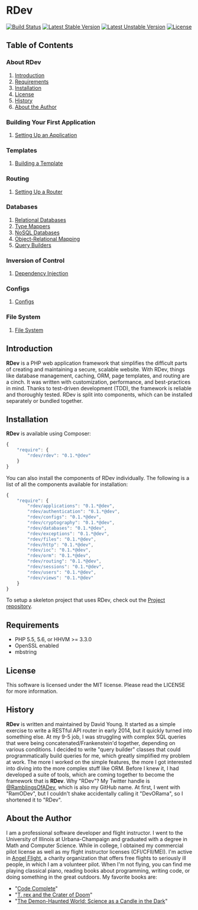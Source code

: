 # RDev
[![Build Status](https://travis-ci.org/ramblingsofadev/RDev.svg?branch=master)](https://travis-ci.org/ramblingsofadev/RDev)
[![Latest Stable Version](https://poser.pugx.org/rdev/rdev/v/stable.svg)](https://packagist.org/packages/rdev/rdev)
[![Latest Unstable Version](https://poser.pugx.org/rdev/rdev/v/unstable.svg)](https://packagist.org/packages/rdev/rdev)
[![License](https://poser.pugx.org/rdev/rdev/license.svg)](https://packagist.org/packages/rdev/rdev)
## Table of Contents
### About RDev
1. [Introduction](#introduction)
2. [Requirements](#requirements)
3. [Installation](#installation)
4. [License](#license)
5. [History](#history)
6. [About the Author](#about-the-author)

### Building Your First Application
1. [Setting Up an Application](/app/rdev/applications)

### Templates
1. [Building a Template](/app/rdev/views)

### Routing
1. [Setting Up a Router](/app/rdev/routing)

### Databases
1. [Relational Databases](/app/rdev/databases/sql)
  1. [Type Mappers](/app/rdev/databases/sql/providers)
2. [NoSQL Databases](/app/rdev/databases/nosql)
3. [Object-Relational Mapping](/app/rdev/orm)
4. [Query Builders](/app/rdev/databases/sql/querybuilders)

### Inversion of Control
1. [Dependency Injection](/app/rdev/ioc)

### Configs
1. [Configs](/app/rdev/configs)

### File System
1. [File System](/app/rdev/files)

## Introduction
**RDev** is a PHP web application framework that simplifies the difficult parts of creating and maintaining a secure, scalable website.  With RDev, things like database management, caching, ORM, page templates, and routing are a cinch.  It was written with customization, performance, and best-practices in mind.  Thanks to test-driven development (TDD), the framework is reliable and thoroughly tested. RDev is split into components, which can be installed separately or bundled together.

## Installation
**RDev** is available using Composer:
```javascript
{
    "require": {
        "rdev/rdev": "0.1.*@dev"
    }
}
```

You can also install the components of RDev individually.  The following is a list of all the components available for installation:
```javascript
{
    "require": {
        "rdev/applications": "0.1.*@dev",
        "rdev/authentication": "0.1.*@dev",
        "rdev/configs": "0.1.*@dev",
        "rdev/cryptography": "0.1.*@dev",
        "rdev/databases": "0.1.*@dev",
        "rdev/exceptions": "0.1.*@dev",
        "rdev/files": "0.1.*@dev",
        "rdev/http": "0.1.*@dev",
        "rdev/ioc": "0.1.*@dev",
        "rdev/orm": "0.1.*@dev",
        "rdev/routing": "0.1.*@dev",
        "rdev/sessions": "0.1.*@dev",
        "rdev/users": "0.1.*@dev",
        "rdev/views": "0.1.*@dev"
    }
}
```

To setup a skeleton project that uses RDev, check out the [Project repository](https://github.com/ramblingsofadev/Project).

## Requirements
* PHP 5.5, 5.6, or HHVM >= 3.3.0
* OpenSSL enabled
* mbstring

## License
This software is licensed under the MIT license.  Please read the LICENSE for more information.

## History
**RDev** is written and maintained by David Young.  It started as a simple exercise to write a RESTful API router in early 2014, but it quickly turned into something else.  At my 9-5 job, I was struggling with complex SQL queries that were being concatenated/Frankenstein'd together, depending on various conditions.  I decided to write "query builder" classes that could programmatically build queries for me, which greatly simplified my problem at work.  The more I worked on the simple features, the more I got interested into diving into the more complex stuff like ORM.  Before I knew it, I had developed a suite of tools, which are coming together to become the framework that is **RDev**.  Why "RDev"?  My Twitter handle is [@RamblingsOfADev](https://www.twitter.com/ramblingsofadev), which is also my GitHub name.  At first, I went with "RamODev", but I couldn't shake accidentally calling it "DevORama", so I shortened it to "RDev".

## About the Author
I am a professional software developer and flight instructor.  I went to the University of Illinois at Urbana-Champaign and graduated with a degree in Math and Computer Science.  While in college, I obtained my commercial pilot license as well as my flight instructor licenses (CFI/CFII/MEI).  I'm active in [Angel Flight](http://angelflightcentral.org/), a charity organization that offers free flights to seriously ill people, in which I am a volunteer pilot.  When I'm not flying, you can find me playing classical piano, reading books about programming, writing code, or doing something in the great outdoors. My favorite books are:
* "[Code Complete](http://www.amazon.com/Code-Complete-Practical-Handbook-Construction/dp/0735619670)"
* "[T. rex and the Crater of Doom](http://www.amazon.com/Crater-Doom-Princeton-Science-Library/dp/0691131031)"
* "[The Demon-Haunted World: Science as a Candle in the Dark](http://www.amazon.com/The-Demon-Haunted-World-Science-Candle/dp/0345409469)"